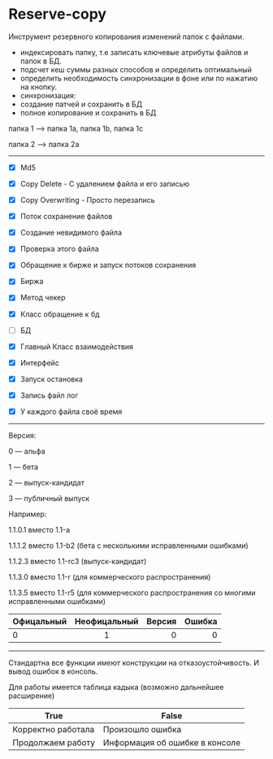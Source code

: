 # Reserve-copy

Инструмент резервного копирования изменений папок с файлами.
- индексировать папку, т.е записать ключевые атрибуты файлов и папок в БД.
- подсчет кеш суммы разных способов и определить оптимальный
- определить необходимость синхронизации в фоне или по нажатию на кнопку. 
- синхронизация:
- создание патчей и сохранить в БД
- полное копирование и сохранить в БД


папка 1  —> папка 1a, папка 1b, папка 1c

папка 2 —> папка 2a

---

- [X] Md5
- [X] Copy Delete - С удалением файла и его записью
- [X] Copy Overwriting - Просто перезапись
- [X] Поток сохранение файлов
- [X] Создание невидимого файла
- [X] Проверка этого файла
- [X] Обращение к бирже и запуск потоков сохранения
- [X] Биржа
- [X] Метод чекер
- [X] Класс обращение к бд
- [ ] БД
- [X] Главный Класс взаимодействия

- [X] Интерфейс
- [X] Запуск остановка
- [X] Запись файл лог
- [X] У каждого файла своё время

---

Версия:

0 — альфа

1 — бета

2 — выпуск-кандидат

3 — публичный выпуск


Например:

1.1.0.1 вместо 1.1-a

1.1.1.2 вместо 1.1-b2 (бета с несколькими исправленными ошибками)

1.1.2.3 вместо 1.1-rc3 (выпуск-кандидат)

1.1.3.0 вместо 1.1-r (для коммерческого распространения)

1.1.3.5 вместо 1.1-r5 (для коммерческого распространения со многими исправленными ошибками)

| Офицальный | Неофицальный | Версия | Ошибка |
|:-----------|:------------:| ------:| ------:|
| 0          | 1            | 0      | 0      |

---
Стандартна все функции имеют конструкции на отказоустойчивость.
И вывод ошибок в консоль.

Для работы имеется таблица кадыка (возможно дальнейшее расширение)

True  | False
------------- | -------------
Корректно работала  | Произошло ошибка
Продолжаем работу  | Информация об ошибке в консоле
